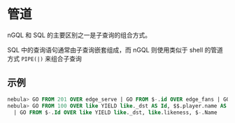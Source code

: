 # 管道

nGQL 和 SQL 的主要区别之一是子查询的组合方式。

SQL 中的查询语句通常由子查询嵌套组成，而 nGQL 则使用类似于 shell 的管道方式 `PIPE(|)` 来组合子查询

## 示例

```SQL
nebula> GO FROM 201 OVER edge_serve | GO FROM $-.id OVER edge_fans | GO FROM $-.id ...
nebula> GO FROM 100 OVER like YIELD like._dst AS Id, $$.player.name AS Name \
  | GO FROM $-.Id OVER like YIELD like._dst, like.likeness, $-.Name
```
